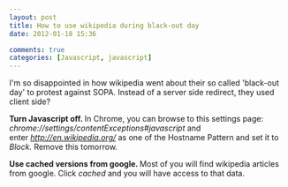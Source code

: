 ```yaml
---
layout: post
title: How to use wikipedia during black-out day
date: 2012-01-18 15:36

comments: true
categories: [Javascript, javascript]
---
```

I'm so disappointed in how wikipedia went about their so called 'black-out day' to protest against SOPA. Instead of a server side redirect, they used client side?

<strong>Turn Javascript off. </strong>In Chrome, you can browse to this settings page: <em>chrome://settings/contentExceptions#javascript </em>and enter <em>http://en.wikipedia.org/ </em>as one of the Hostname Pattern and set it to <em>Block. </em>Remove this tomorrow.

<strong>Use cached versions from google. </strong>Most of you will find wikipedia articles from google. Click <em>cached</em> and you will have access to that data.

&nbsp;
